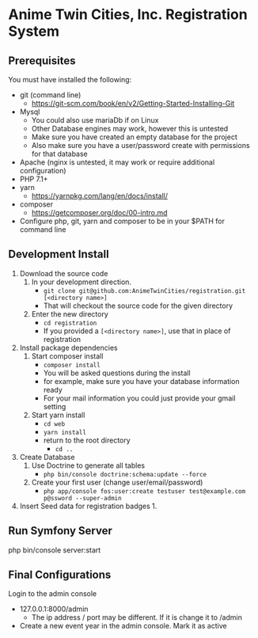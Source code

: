 Anime Twin Cities, Inc. Registration System
========================

Prerequisites
------------------
You must have installed the following:
* git (command line)
    * https://git-scm.com/book/en/v2/Getting-Started-Installing-Git
* Mysql 
    * You could also use mariaDb if on Linux
    * Other Database engines may work, however this is untested
    * Make sure you have created an empty database for the project
    * Also make sure you have a user/password create with permissions for that database
* Apache (nginx is untested, it may work or require additional configuration)
* PHP 7.1+
* yarn 
    * https://yarnpkg.com/lang/en/docs/install/
* composer 
    * https://getcomposer.org/doc/00-intro.md
* Configure php, git, yarn and composer to be in your $PATH for command line

Development Install
---------------
1. Download the source code
     1. In your development direction. 
         * `git clone git@github.com:AnimeTwinCities/registration.git [<directory name>]`
         * That will checkout the source code for the given directory
     2. Enter the new directory
         * `cd registration`
         * If you provided a `[<directory name>]`, use that in place of registration
2. Install package dependencies
     1. Start composer install
         * `composer install`
         * You will  be asked questions during the install
         * for example, make sure you have your database information ready
         * For your mail information you could just provide your gmail setting
     2. Start yarn install
         * `cd web`
         * `yarn install`
         * return to the root directory
             * `cd ..`
3. Create Database
     1. Use Doctrine to generate all tables
         * `php bin/console doctrine:schema:update --force`
     2. Create your first user (change user/email/password)
         * `php app/console fos:user:create testuser test@example.com p@ssword --super-admin`
4. Insert Seed data for registration badges
     1. 


Run Symfony Server
------------------
php bin/console server:start

Final Configurations
------------------
Login to the admin console
* 127.0.0.1:8000/admin
     * The ip address / port may be different. If it is change it to /admin
* Create a new event year in the admin console. Mark it as active